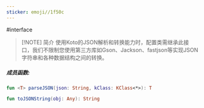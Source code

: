 ```yaml
---
sticker: emoji//1f50c
---
```

#interface 


> [!NOTE] 简介
> 使用Koto的JSON解析和转换能力时，配置类需继承此接口，我们不限制您使用第三方库如Gson、Jackson、fastjson等实现JSON字符串和各种数据结构之间的转换。

##### 成员函数:
```kotlin file:1.将字符串解析为指定类型T
fun <T> parseJSON(json: String, kClass: KClass<*>): T
```

```kotlin file:2.将变量转换为JSON字符串
fun toJSONString(obj: Any): String
```
